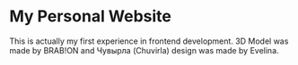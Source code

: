 # My Personal Website
This is actually my first experience in frontend development. 3D Model was made by BRAB!ON and Чувырла 
(Chuvirla) design was made by Evelina.